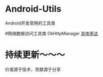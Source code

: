 # Android-Utils
Android开发常用的工具类

#网络数据访问工具类
OkHttpManager
[具体用法](http://www.jianshu.com/p/049a93e872e4)
# 持续更新～～～
价值源于技术，贡献源于分享

